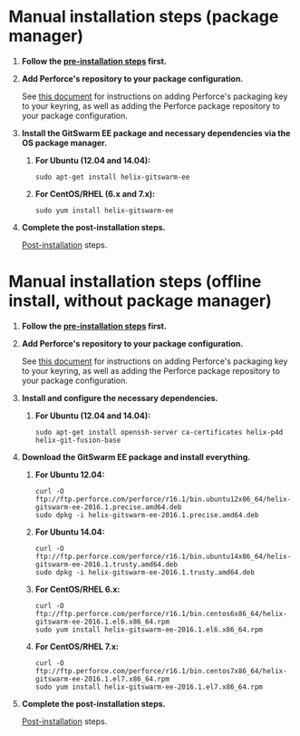 # Manual installation steps (package manager)

1.  **Follow the [pre-installation steps](README.md) first.**

1.  **Add Perforce's repository to your package configuration.**

    See [this document](https://www.perforce.com/perforce-packages) for
    instructions on adding Perforce's packaging key to your keyring, as well
    as adding the Perforce package repository to your package configuration.

1.  **Install the GitSwarm EE package and necessary dependencies via the OS
    package manager.**

    1.  **For Ubuntu (12.04 and 14.04):**

        ```
        sudo apt-get install helix-gitswarm-ee
        ```
    1.  **For CentOS/RHEL (6.x and 7.x):**

        ```
        sudo yum install helix-gitswarm-ee
        ```

1.  **Complete the post-installation steps.**

    [Post-installation](README.md#post-installation) steps.

# Manual installation steps (offline install, without package manager)

1.  **Follow the [pre-installation steps](README.md) first.**

1.  **Add Perforce's repository to your package configuration.**

    See [this document](https://www.perforce.com/perforce-packages) for
    instructions on adding Perforce's packaging key to your keyring, as well
    as adding the Perforce package repository to your package configuration.

1.  **Install and configure the necessary dependencies.**

    1.  **For Ubuntu (12.04 and 14.04):**

        ```
        sudo apt-get install openssh-server ca-certificates helix-p4d helix-git-fusion-base
        ```

1.  **Download the GitSwarm EE package and install everything.**

    1.  **For Ubuntu 12.04:**

        ```
        curl -O ftp://ftp.perforce.com/perforce/r16.1/bin.ubuntu12x86_64/helix-gitswarm-ee-2016.1.precise.amd64.deb
        sudo dpkg -i helix-gitswarm-ee-2016.1.precise.amd64.deb
        ```

    1.  **For Ubuntu 14.04:**

        ```
        curl -O ftp://ftp.perforce.com/perforce/r16.1/bin.ubuntu14x86_64/helix-gitswarm-ee-2016.1.trusty.amd64.deb
        sudo dpkg -i helix-gitswarm-ee-2016.1.trusty.amd64.deb
        ```

    1.  **For CentOS/RHEL 6.x:**

        ```
        curl -O ftp://ftp.perforce.com/perforce/r16.1/bin.centos6x86_64/helix-gitswarm-ee-2016.1.el6.x86_64.rpm
        sudo yum install helix-gitswarm-ee-2016.1.el6.x86_64.rpm
        ```

    1.  **For CentOS/RHEL 7.x:**

        ```
        curl -O ftp://ftp.perforce.com/perforce/r16.1/bin.centos7x86_64/helix-gitswarm-ee-2016.1.el7.x86_64.rpm
        sudo yum install helix-gitswarm-ee-2016.1.el7.x86_64.rpm
        ```

1.  **Complete the post-installation steps.**

    [Post-installation](README.md#post-installation) steps.
